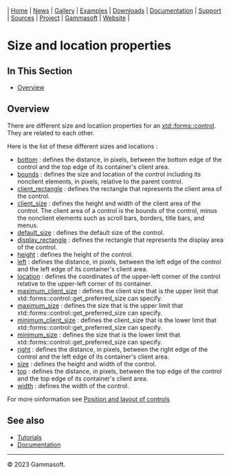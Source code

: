 | [Home](home.md) | [News](news.md) | [Gallery](gallery.md) | [Examples](examples.md) | [Downloads](downloads.md) | [Documentation](documentation.md) | [Support](support.md) | [Sources](https://github.com/gammasoft71/xtd) | [Project](https://sourceforge.net/projects/xtdpro/) | [Gammasoft](gammasoft.md) | [Website](https://gammasoft71.github.io/xtd) |

# Size and location properties

## In This Section

* [Overview](#overview)

## Overview

There are different size and locatiion properties for an [xtd::forms::control](https://gammasoft71.github.io/xtd/reference_guides/latest/classxtd_1_1forms_1_1control.html). They are related to each other.

Here is the list of these different sizes and locations :

* [bottom](https://gammasoft71.github.io/xtd/reference_guides/latest/classxtd_1_1forms_1_1control.html#a08e098e0f5bfb57c8c8775c2da630594) : defines the distance, in pixels, between the bottom edge of the control and the top edge of its container's client area.
* [bounds](https://gammasoft71.github.io/xtd/reference_guides/latest/classxtd_1_1forms_1_1control.html#ad31b556a29033cdf8fe9f8014c0f4096) : defines the size and location of the control including its nonclient elements, in pixels, relative to the parent control.
* [client_rectangle](https://gammasoft71.github.io/xtd/reference_guides/latest/classxtd_1_1forms_1_1control.html#ac6e89f8e80483e2afb183944add998ad) : defines the rectangle that represents the client area of the control.
* [client_size](https://gammasoft71.github.io/xtd/reference_guides/latest/classxtd_1_1forms_1_1control.html#a0fc7cbfba7528b4c62785f4dbba2f77c) : defines the height and width of the client area of the control. The client area of a control is the bounds of the control, minus the nonclient elements such as scroll bars, borders, title bars, and menus.
* [default_size](https://gammasoft71.github.io/xtd/reference_guides/latest/classxtd_1_1forms_1_1control.html#afea25438336e5354a3567089abd1aefc) : defines the default size of the control.
* [display_rectangle](https://gammasoft71.github.io/xtd/reference_guides/latest/classxtd_1_1forms_1_1control.html#ad7dc3997e713bda90e9fd36aaae74c70) : defines the rectangle that represents the display area of the control.
* [height](https://gammasoft71.github.io/xtd/reference_guides/latest/classxtd_1_1forms_1_1control.html#ab04d5c773779c099890ec76aaa9cfbf1) : defines the height of the control.
* [left](https://gammasoft71.github.io/xtd/reference_guides/latest/classxtd_1_1forms_1_1control.html#a65e36eab48c1a42c7241384b82ff7dc6) : defines the distance, in pixels, between the left edge of the control and the left edge of its container's client area.
* [location](https://gammasoft71.github.io/xtd/reference_guides/latest/classxtd_1_1forms_1_1control.html#ac38df6b02cbd4bceead6d934c511f61b) : defines the coordinates of the upper-left corner of the control relative to the upper-left corner of its container.
* [maximum_client_size](https://gammasoft71.github.io/xtd/reference_guides/latest/classxtd_1_1forms_1_1control.html#acbb6bd24ef78d8206fe629b3fed6c44f) : defines the client size that is the upper limit that xtd::forms::control::get_preferred_size can specify.
* [maximum_size](https://gammasoft71.github.io/xtd/reference_guides/latest/classxtd_1_1forms_1_1control.html#a41e039d0f3a5d333f6f4c4b32f6c3112) : defines the size that is the upper limit that xtd::forms::control::get_preferred_size can specify.
* [minimum_client_size](https://gammasoft71.github.io/xtd/reference_guides/latest/classxtd_1_1forms_1_1control.html#a705f2735ba4ec2eb8afdc637beebd139) : defines the client_size that is the lower limit that xtd::forms::control::get_preferred_size can specify.
* [minimum_size](https://gammasoft71.github.io/xtd/reference_guides/latest/classxtd_1_1forms_1_1control.html#ae91bd094cccd5608b42636cc836674a8) : defines the size that is the lower limit that xtd::forms::control::get_preferred_size can specify.
* [right](https://gammasoft71.github.io/xtd/reference_guides/latest/classxtd_1_1forms_1_1control.html#ae4a8b6cf4cd0d72d6937c5152ec66e31) : defines the distance, in pixels, between the right edge of the control and the left edge of its container's client area.
* [size](https://gammasoft71.github.io/xtd/reference_guides/latest/classxtd_1_1forms_1_1control.html#ac004473e1cac8074e4ce22f1dbfc4251) : defines the height and width of the control.
* [top](https://gammasoft71.github.io/xtd/reference_guides/latest/classxtd_1_1forms_1_1control.html#a833d52b067a87d6e611b8465a5fc7a8c) : defines the distance, in pixels, between the top edge of the control and the top edge of its container's client area.
* [width](https://gammasoft71.github.io/xtd/reference_guides/latest/classxtd_1_1forms_1_1control.html#ad100040e54540c75a0d5c840e9fbd596) : defines the width of the control.

For more oinformation see [Position and layout of controls](position_and_layout_of_controls.md)

## See also

* [Tutorials](tutorials.md)
* [Documentation](documentation.md)

______________________________________________________________________________________________

© 2023 Gammasoft.

